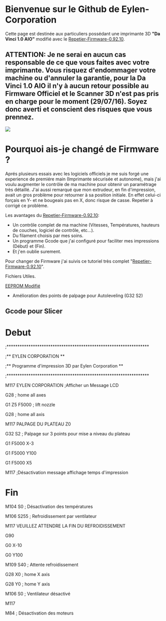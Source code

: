 # Bienvenue sur le Github de Eylen-Corporation

Cette page est destinée aux particuliers possédant une imprimante 3D **"Da Vinci 1.0 AIO"** modifié avec le [Repetier-Firmware-0.92.10](https://github.com/luc-github/Repetier-Firmware-0.92/tree/devt).

## ATTENTION: Je ne serai en aucun cas responsable de ce que vous faites avec votre imprimante. Vous risquez d'endommager votre machine ou d'annuler la garantie, pour la Da Vinci 1.0 AIO il n'y à aucun retour possible au Firmware Officiel et le Scanner 3D n'est pas pris en charge pour le moment (29/07/16). Soyez donc averti et conscient des risques que vous prennez.

![](https://images-na.ssl-images-amazon.com/images/I/61yCScw0nyL._SL1000_.jpg)

# Pourquoi ais-je changé de Firmware ?

Aprés plusieurs essais avec les logiciels officiels je me suis forgé une experience de premiére main (Imprimante sécurisée et autonome), mais j'ai voulu augmenter le contrôle de ma machine pour obtenir un paramétrage très détaillé. J'ai aussi remarqué que mon extrudeur, en fin d'impression, avait un gros problème pour retourner à sa position initiale. En effet celui-ci forçais en Y- et ne bougeais pas en X, donc risque de casse. Repetier à corrigé ce problème.

Les avantages du [Repetier-Firmware-0.92.10](https://github.com/luc-github/Repetier-Firmware-0.92/tree/devt): 
- Un contrôle complet de ma machine (Vitesses, Températures, hauteurs de couches, logiciel de contrôle, etc...).
- Du filament choisis par mes soins.
- Un programme Gcode que j'ai configuré pour faciliter mes impressions (Début) et (Fin).
- Et j'en oublie surement.

Pour changer de Firmware j'ai suivis ce tutoriel très complet "[Repetier-Firmware-0.92.10](https://github.com/luc-github/Repetier-Firmware-0.92/tree/devt)".

Fichiers Utiles.

[EEPROM Modifié](https://github.com/Eylen-Corporation/Da-Vinci-AIO-Configurations/blob/6c4ff30f4fdb1d9dd75bea045f1c44bfc464134c/EEPRom-Eylen-CorporationV2.0.epr)
- Amélioration des points de palpage pour Autoleveling (G32 S2)

## Gcode pour Slicer

# Debut

;*****************************************************************

;**                     EYLEN CORPORATION                       **

;**     Programme d'impression 3D par Eylen Corporation         **

;*****************************************************************

M117 EYLEN CORPORATION ;Afficher un Message LCD

G28 ; home all axes

G1 Z5 F5000 ; lift nozzle

G28 ; home all axis

M117 PALPAGE DU PLATEAU Z0

G32 S2 ; Palpage sur 3 points pour mise a niveau du plateau

G1 F5000 X-3

G1 F5000 Y100

G1 F5000 X5

M117 ;Désactivation message affichage temps d'impression


# Fin

M104 S0 ; Désactivation des températures

M106 S255 ; Refroidissement par ventilateur

M117 VEUILLEZ ATTENDRE LA FIN DU REFROIDISSEMENT

G90

G0 X-10

G0 Y100

M109 S40 ; Attente refroidissement

G28 X0  ; home X axis

G28 Y0  ; home Y axis

M106 S0 ; Ventilateur désactivé

M117

M84     ; Désactivation des moteurs

